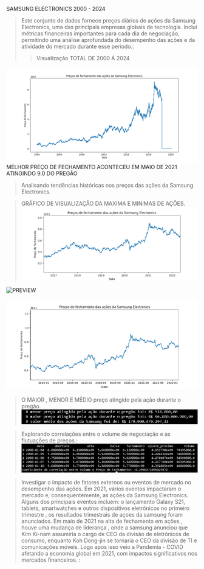SAMSUNG ELECTRONICS 2000 - 2024 

> Este conjunto de dados fornece preços diários de ações da Samsung Electronics, uma das principais empresas globais de tecnologia. Inclui métricas financeiras importantes para cada dia de negociação, permitindo uma análise aprofundada do desempenho das ações e da atividade do mercado durante esse período.:
> > Visualização TOTAL DE 2000 Á 2024

![PREVIEW](graficoTotal.png)
 MELHOR PREÇO DE FECHAMENTO ACONTECEU EM MAIO DE 2021 ATINGINDO 9.0 DO PREGÃO

> Analisando tendências históricas nos preços das ações da Samsung Electronics.

> GRÁFICO DE VISUALIZAÇÃO DA MAXIMA E MINIMAS DE AÇÕES.
![PREVIEW](maior.png)

![PREVIEW](minAçoes.png)

![PREVIEW](figure_.png)

> O MAIOR , MENOR E MÉDIO preço atingido pela ação durante o pregão.
![PREVIEW](menorMaiorMedio.png)


> Explorando correlações entre o volume de negociação e as flutuações de preços.:
![PREVIEW](coeficiente.png)

> Investigar o impacto de fatores externos ou eventos de mercado no desempenho das ações.
Em 2021, vários eventos impactaram o mercado e, consequentemente, as ações da Samsung Electronics. Alguns dos principais eventos incluem:
o lançamento  Galaxy S21, tablets, smartwatches e outros dispositivos eletrônicos
no primeiro trimestre , os resultados trimestrais de açoes da samsung foram anunciados.
Em maio de 2021 na alta de fechamento em ações , houve uma mudança de liderança , onde a samsung anunciou que Kim Ki-nam assumiria o cargo de CEO da divisão de eletrônicos de consumo, enquanto Koh Dong-jin se tornaria o CEO da 
divisão de TI e comunicações móveis. 
Logo apos isso veio a Pandemia - COVID afetando a economia global em 2021, com impactos significativos nos mercados financeiros.
 :










